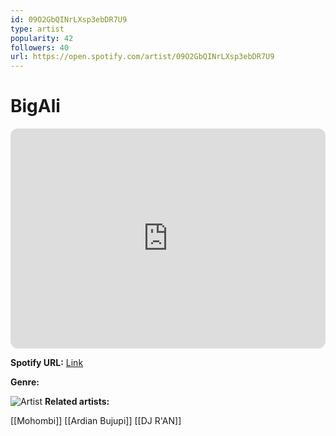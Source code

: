 ```yaml
---
id: 09O2GbQINrLXsp3ebDR7U9
type: artist
popularity: 42
followers: 40
url: https://open.spotify.com/artist/09O2GbQINrLXsp3ebDR7U9
---
```

# BigAli

<iframe style="border-radius:12px" src="https://open.spotify.com/embed/artist/09O2GbQINrLXsp3ebDR7U9" width="100%" height="352" frameBorder="0" allowfullscreen="" allow="autoplay; clipboard-write; encrypted-media; fullscreen; picture-in-picture" loading="lazy"></iframe>

**Spotify URL:** [Link](https://open.spotify.com/artist/09O2GbQINrLXsp3ebDR7U9)

**Genre:** 

![Artist](https://i.scdn.co/image/ab6761610000e5eb4857407620b47877b4ce0e3e)
**Related artists:**

[[Mohombi]]
[[Ardian Bujupi]]
[[DJ R'AN]]
